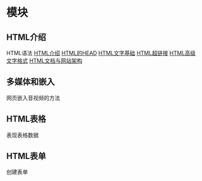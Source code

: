 # 模块

## HTML介绍

HTML语法
[HTML介绍](HTML介绍.md)
[HTML的HEAD](Head.md)
[HTML文字基础](HTML文字基础.md)
[HTML超链接](HTML超链接.md)
[HTML高级文字格式](HTML高级文字格式.md)
[HTML文档与网站架构](HTML文档与网站架构.md)
## 多媒体和嵌入

网页嵌入音视频的方法

## HTML表格

表现表格数据

## HTML表单

创建表单